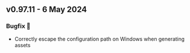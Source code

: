 ## v0.97.11 - 6 May 2024

### Bugfix 🐛
* Correctly escape the configuration path on Windows when generating assets
